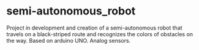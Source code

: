 # semi-autonomous_robot
Project in development and creation of a semi-autonomous robot that travels on a black-striped route and recognizes the colors of obstacles on the way. Based on arduino UNO. Analog sensors.

